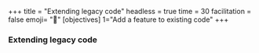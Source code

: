 +++
title = "Extending legacy code"
headless = true
time = 30
facilitation = false
emoji= "📖"
[objectives]
    1="Add a feature to existing code"
+++

### Extending legacy code
